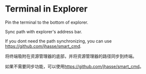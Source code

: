 # Terminal in Explorer

Pin the terminal to the bottom of explorer.

Sync path with explorer's address bar.

If you dont need the path synchronizing, you can use <https://github.com/jhasse/smart_cmd>.


将终端吸附在资源管理器的底部，并将资源管理器的路径同步到终端。

如果不需要同步功能，可以使用<https://github.com/jhasse/smart_cmd>。